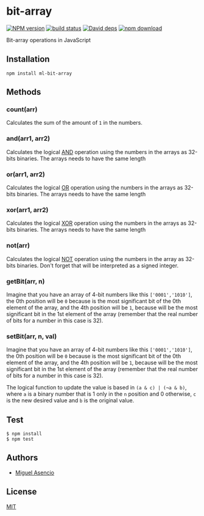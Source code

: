 # bit-array

  [![NPM version][npm-image]][npm-url]
  [![build status][travis-image]][travis-url]
  [![David deps][david-image]][david-url]
  [![npm download][download-image]][download-url]

Bit-array operations in JavaScript

## Installation

`npm install ml-bit-array`

## Methods

### count(arr)

Calculates the sum of the amount of `1` in the numbers.

### and(arr1, arr2)

Calculates the logical [AND](https://en.wikipedia.org/wiki/Logical_conjunction) operation using the numbers in the arrays as 32-bits binaries. The arrays needs to have the same length

### or(arr1, arr2)

Calculates the logical [OR](https://en.wikipedia.org/wiki/Logical_disjunction) operation using the numbers in the arrays as 32-bits binaries. The arrays needs to have the same length

### xor(arr1, arr2)

Calculates the logical [XOR](https://en.wikipedia.org/wiki/Logical_biconditional) operation using the numbers in the arrays as 32-bits binaries. The arrays needs to have the same length

### not(arr)

Calculates the logical [NOT](https://en.wikipedia.org/wiki/Negation) operation using the numbers in the array as 32-bits binaries. Don't forget that will be interpreted as a signed integer.

### getBit(arr, n)

Imagine that you have an array of 4-bit numbers like this `['0001','1010']`, the 0th position will be `0` because is the most significant bit of the 0th element of the array, and the 4th position will be `1`, because will be the most significant bit in the 1st element of the array (remember that the real number of bits for a number in this case is 32).

### setBit(arr, n, val)

Imagine that you have an array of 4-bit numbers like this `['0001','1010']`, the 0th position will be `0` because is the most significant bit of the 0th element of the array, and the 4th position will be `1`, because will be the most significant bit in the 1st element of the array (remember that the real number of bits for a number in this case is 32).

The logical function to update the value is based in `(a & c) | (¬a & b)`, where `a` is a binary number that is 1 only in the `n` position and 0 otherwise, `c` is the new desired value and `b` is the original value.

## Test

```shell
$ npm install
$ npm test
```

## Authors

  - [Miguel Asencio](https://github.com/maasencioh)

## License

  [MIT](./LICENSE)

[npm-image]: https://img.shields.io/npm/v/ml-bit-array.svg?style=flat-square
[npm-url]: https://npmjs.org/package/ml-bit-array
[travis-image]: https://img.shields.io/travis/mljs/bit-array/master.svg?style=flat-square
[travis-url]: https://travis-ci.org/mljs/bit-array
[david-image]: https://img.shields.io/david/mljs/bit-array.svg?style=flat-square
[david-url]: https://david-dm.org/mljs/bit-array
[download-image]: https://img.shields.io/npm/dm/ml-bit-array.svg?style=flat-square
[download-url]: https://npmjs.org/package/ml-bit-array

